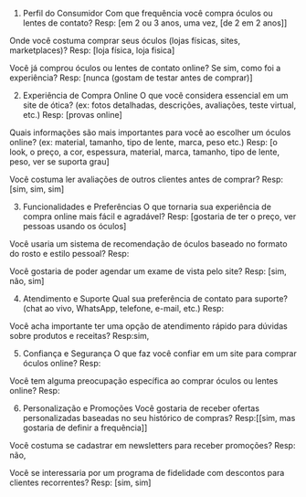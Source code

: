 1. Perfil do Consumidor
Com que frequência você compra óculos ou lentes de contato?
Resp: [em 2 ou 3 anos, uma vez, [de 2 em 2 anos]]

Onde você costuma comprar seus óculos (lojas físicas, sites, marketplaces)?
Resp: [loja física, loja fisica]

Você já comprou óculos ou lentes de contato online? Se sim, como foi a experiência?
Resp: [nunca (gostam de testar antes de comprar)]

2. Experiência de Compra Online
O que você considera essencial em um site de ótica? (ex: fotos detalhadas, descrições, avaliações, teste virtual, etc.)
Resp: [provas  online]

Quais informações são mais importantes para você ao escolher um óculos online? (ex: material, tamanho, tipo de lente, marca, peso etc.)
Resp: [o look, o preço, a cor, espessura, material, marca, tamanho, tipo de lente, peso,  ver se suporta grau]

Você costuma ler avaliações de outros clientes antes de comprar?
Resp: [sim, sim, sim]

3. Funcionalidades e Preferências
O que tornaria sua experiência de compra online mais fácil e agradável?
Resp: [gostaria de ter o preço, ver pessoas usando os óculos]

Você usaria um sistema de recomendação de óculos baseado no formato do rosto e estilo pessoal?
Resp:

Você gostaria de poder agendar um exame de vista pelo site?
Resp: [sim, não, sim]

4. Atendimento e Suporte
Qual sua preferência de contato para suporte? (chat ao vivo, WhatsApp, telefone, e-mail, etc.)
Resp:

Você acha importante ter uma opção de atendimento rápido para dúvidas sobre produtos e receitas?
Resp:sim, 

5. Confiança e Segurança
O que faz você confiar em um site para comprar óculos online?
Resp:

Você tem alguma preocupação específica ao comprar óculos ou lentes online?
Resp:

6. Personalização e Promoções
Você gostaria de receber ofertas personalizadas baseadas no seu histórico de compras?
Resp:[[sim, mas gostaria de definir a frequência]]

Você costuma se cadastrar em newsletters para receber promoções?
Resp: não,


Você se interessaria por um programa de fidelidade com descontos para clientes recorrentes?
Resp: [sim, sim]

